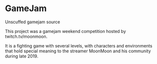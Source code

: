 # GameJam
Unscuffed gamejam source

This project was a gamejam weekend competition hosted by twitch.tv/moonmoon.

It is a fighting game with several levels, with characters and environments that hold special meaning to the streamer MoonMoon and his community during late 2019.
